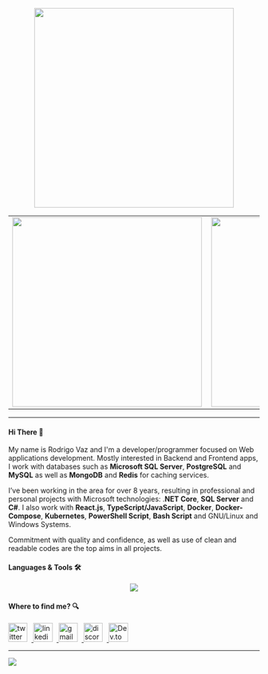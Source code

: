 <center align="center">
    <p align="center">
        <img width="400px" align="center" style="display: block; margin: 0 auto; cursor: normal;" src="svg/programming.svg" />
    </p>
</center>

<center>
    <table>
        <tr>
            <td><img width="380px" align="left" src="https://github-readme-stats.vercel.app/api/top-langs/?username=drigovz&hide=html&layout=compact&theme=buefy&title_color=814AC1&bg_color=0D1117&text_color=FFFFFF&hide_border=true" /></td>
            <td><img width="380px" align="left" src="https://github-readme-stats.vercel.app/api?username=drigovz&theme=buefy&title_color=814AC1&bg_color=0D1117&text_color=FFFFFF&hide_border=true"/></td>
        </tr>   
    </table>
</center>

<hr />
<!-- #9665d0 -->

#### Hi There 👋

<!-- <img src="svg/hello.gif" width="24px" /> -->

My name is Rodrigo Vaz and I'm a developer/programmer focused on Web applications development. Mostly interested in Backend and Frontend apps, I work with databases such as **Microsoft SQL Server**, **PostgreSQL** and **MySQL** as well as **MongoDB** and **Redis** for caching services.

I’ve been working in the area for over 8 years, resulting in professional and personal projects with Microsoft technologies: .**NET Core**, **SQL Server** and **C#**. I also work with **React.js**, **TypeScript/JavaScript**, **Docker**, **Docker-Compose**, **Kubernetes**, **PowerShell Script**, **Bash Script** and GNU/Linux and Windows Systems.

Commitment with quality and confidence, as well as use of clean and readable codes are the top aims in all projects.

#### Languages & Tools 🛠

<p align="center">
	<a href="#" style="cursor: inherit;">
		<img style="" src="https://skillicons.dev/icons?i=cs,dotnet,html,css,javascript,typescript,react,tailwind,powershell,vite,md,rider,vscode,git,githubactions,docker,azure,kubernetes,redis,mongo,nodejs&perline=21&theme=dark" />
	</a>
</p>

<!-- ![jetbrains-rider](https://img.shields.io/badge/-jetbrains_rider-05122A?style=for-the-badge&color=9665d0&logo=rider&logoColor=white)&nbsp; -->

<!-- #### Recent projects

<div>
	<a href="https://github.com/drigovz/csharp-utilities">
		<img
			src="https://github-readme-stats.vercel.app/api/pin/?username=drigovz&repo=csharp-utilities&title_color=9665d0&text_color=F2F2F2&bg_color=393359&border_color=121111&icon_color=F2F2F2&border_radius=10"
			height="100"
		/>
	</a>
</div> -->

#### Where to find me? 🔍

<a href="https://twitter.com/drigovz" target="_blank" alt="twitter" title="drigovz">
	<img style="width:2.4rem; margin-right: 0.5rem" src="https://skillicons.dev/icons?i=twitter&theme=dark" alt="twitter" title="drigovz" />
</a>
<a href="https://www.linkedin.com/in/rodrigo-vaz-del-pino/" target="_blank" alt="linkedin" title="rodrigo-vaz-del-pino">
	<img style="width:2.4rem; margin-right: 0.5rem" src="https://skillicons.dev/icons?i=linkedin&theme=dark" alt="linkedin" title="rodrigo-vaz-del-pino" />
</a>
<a href="mailto:rodrigodp2014@gmail.com" target="_blank" alt="gmail" title="rodrigodp2014@gmail.com">
	<img style="width:2.4rem; margin-right: 0.5rem"  src="https://skillicons.dev/icons?i=gmail&theme=dark" alt="gmail" title="rodrigodp2014@gmail.com" />
</a>
<a href="https://discordapp.com/users/582529594377371648" target="_blank" alt="discord" title="Яodяigo Vaz#2624">
	<img style="width:2.4rem; margin-right: 0.5rem" src="https://skillicons.dev/icons?i=discord&theme=dark" alt="discord" title="Яodяigo Vaz#2624" />
</a>
<a href="https://dev.to/drigovz" target="_blank" alt="Dev.to" title="drigovz">
	<img style="width:2.4rem;" src="https://skillicons.dev/icons?i=devto&theme=dark" alt="Dev.to" title="drigovz" />
</a>

<hr />
<p>
    <img src="https://komarev.com/ghpvc/?username=drigovz&color=blue&style=for-the-badge" />
</p>

<!--<div style="text-align: left;">
<table style="border:0px">
	<td style="border:0px">

<a href="https://twitter.com/drigovz" target="_blank">
			<img width="20px" align="center" style="display: inline-block; cursor: normal;" src="svg/logo_twitter.png" />
		</a>
	</td>
	<td style="border:0px">
		<a href="https://www.instagram.com/drigovz/" target="_blank">
		<img width="20px" align="center" style="display: inline; cursor: normal; margin-right: 10px;" src="svg/logo_instagram.png" />
	</a>
	</td>
	<td style="border:0px">
		<a href="https://www.linkedin.com/in/rodrigo-vaz-del-pino/" target="_blank">
		<img width="20px" align="center" style="display: inline-block; cursor: normal; margin-right: 10px;" src="svg/logo_linkedin.png" />
	</a>
	</td>
	<td style="border:0px">
	<a href="mailto:rodrigodp2014@gmail.com">
		<img width="20px" align="center" style="display: inline-block; cursor: normal;" src="svg/logo_gmail.png" />
	</a>

</td>
</table>
</div>-->
